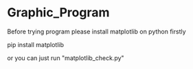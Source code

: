 # Graphic_Program

Before trying program please install matplotlib on python firstly 

pip install matplotlib

or you can just run "matplotlib_check.py"